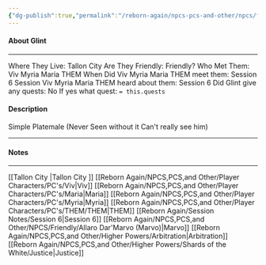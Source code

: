 ```yaml
---
{"dg-publish":true,"permalink":"/reborn-again/npcs-pcs-and-other/npcs/friendly/glint/"}
---
```



#### About Glint
---
Where They Live: Tallon City 
Are They Friendly: Friendly?
Who Met Them: Viv Myria Maria THEM
When Did Viv Myria Maria THEM meet them: Session 6
Session Viv Myria Maria THEM heard about them: Session 6
Did Glint give any quests: No
	If yes what quest: `= this.quests`


#### Description
Simple Platemale (Never Seen without it Can't really see him)

---

#### Notes
---

[[Tallon City \|Tallon City ]]
[[Reborn Again/NPCS,PCS,and Other/Player Characters/PC's/Viv\|Viv]]
[[Reborn Again/NPCS,PCS,and Other/Player Characters/PC's/Maria\|Maria]]
[[Reborn Again/NPCS,PCS,and Other/Player Characters/PC's/Myria\|Myria]]
[[Reborn Again/NPCS,PCS,and Other/Player Characters/PC's/THEM/THEM\|THEM]]
[[Reborn Again/Session Notes/Session 6\|Session 6]]
[[Reborn Again/NPCS,PCS,and Other/NPCS/Friendly/Allaro Dar'Marvo (Marvo)\|Marvo]]
[[Reborn Again/NPCS,PCS,and Other/Higher Powers/Arbitration\|Arbitration]]
[[Reborn Again/NPCS,PCS,and Other/Higher Powers/Shards of the White/Justice\|Justice]]

